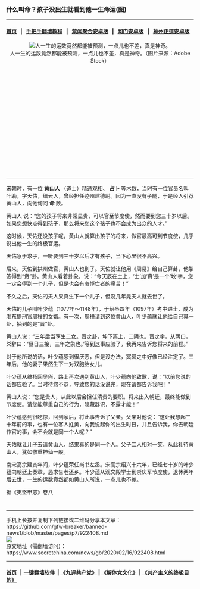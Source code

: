 ### 什么叫命？孩子没出生就看到他一生命运(图)
------------------------

#### [首页](https://github.com/gfw-breaker/banned-news1/blob/master/README.md) &nbsp;&nbsp;|&nbsp;&nbsp; [手把手翻墙教程](https://github.com/gfw-breaker/guides/wiki) &nbsp;&nbsp;|&nbsp;&nbsp; [禁闻聚合安卓版](https://github.com/gfw-breaker/bn-android) &nbsp;&nbsp;|&nbsp;&nbsp; [网门安卓版](https://github.com/oGate2/oGate) &nbsp;&nbsp;|&nbsp;&nbsp; [神州正道安卓版](https://github.com/SzzdOgate/update) 



<div class="article_right" style="fone-color:#000">
 <p style="text-align:center">
  <img alt="人一生的运数竟然都能被预测，一点儿也不差，真是神奇。" src="https://img3.secretchina.com/pic/2020/2-14/p2627072a93693855-ss.jpg"/>
  <br>
   人一生的运数竟然都能被预测，一点儿也不差，真是神奇。（图片来源：Adobe Stock）
   <span id="hideid" name="hideid" style="color:red;display:none;">
    <span href="https://www.secretchina.com">
    </span>
   </span>
  </br>
 </p>
 <div id="txt-mid1-t21-2017">
  <ins class="adsbygoogle" data-ad-client="ca-pub-1276641434651360" data-ad-slot="2451032099" style="display:inline-block;width:336px;height:280px">
  </ins>
  

---


  </div>
 </div>
 <p>
  宋朝时，有一位
  <strong>
   黄山人
  </strong>
  （道士）精通观相、
  <strong>
   占卜
  </strong>
  等术数，当时有一位官员名叫叶助，字天佑，缙云人，曾经担任睦州建德尉。因为一直没有子嗣，于是经人引荐黄山人，向他询问
  <strong>
   <span href="https://www.secretchina.com/news/gb/tag/命" target="_blank">
    命
   </span>
  </strong>
  数。
  <span id="hideid" name="hideid" style="color:red;display:none;">
   <span href="https://www.secretchina.com">
   </span>
  </span>
 </p>
 <p>
  <span href="https://www.secretchina.com/news/gb/tag/黄山人" target="_blank">
   黄山人
  </span>
  说：“您的孩子将来非常显贵，可以官至节度使，然而要到您三十岁以后。如果您想快点得到孩子，那么将来您这个孩子也不会成为出众的人才。”
 </p>
 <p>
  这时候，天佑还没孩子呢，黄山人就算出孩子的将来，做官最高可到节度使，几乎说出他一生的终极官运。
 </p>
 <p>
  天佑急于求子，一听要到三十岁以后才有孩子，当下心里很不高兴。
 </p>
 <p>
  后来，天佑到拱州做官，黄山人也到了。天佑就让他用《周易》给自己算卦，他掣签得到“贲”卦。黄山人看着卦象，说：“今天辰在土上，‘土’加‘贲’是一个‘坟’字，您一定会得到一个儿子，但是也会有哀悼亡者的痛苦！”
 </p>
 <p>
  不久之后，天佑的夫人果真生下一个儿子，但没几年晁夫人就去世了。
 </p>
 <p>
  天佑的儿子叫叶少蕴（1077年～1148年），于绍圣四年（1097年）考中进士，成为准东提刑官周穜的女婿。有一次，周穜请到这位黄山人，叶少蕴就让他给自己算一卦，抽到的是“晋”卦。
 </p>
 <p>
  黄山人说：“三年后当孪生二女。晋之卦，坤下离上，二阴也。晋之字，从两口，爻辞曰：‘昼日三接，三年之象也。’等到这事应验了，我再来告诉您将来的前程。”
 </p>
 <p>
  对于他所说的话，叶少蕴感到很厌恶，但是没办法，冥冥之中好像已经注定了。三年后，他的妻子果然生下一对双胞胎女儿。
 </p>
 <p>
  叶少蕴从维扬回吴兴，路上再次遇到黄山人，叶少蕴向他致歉，说：“以前您说的话都应验了。当时待您不恭，导致您的话没说完，现在请都告诉我吧！”
 </p>
 <p>
  黄山人说：“您是贵人，从此以后会担任清贵的要职。将来出入朝廷，最终能做到节度使。请您能尊重自己的行为，隐藏器识，不露才能！”
 </p>
 <p>
  叶少蕴感到很吃惊，回到家后，将此事告诉了父亲。父亲对他说：“这让我想起三十年前的事，也有一位客人姓黄，向我说起你的出生时日，并且告诉我，你去朝廷作官的事，会不会就是同一个人呢？”
 </p>
 <p>
  天佑就让儿子去请黄山人，结果真的是同一个人。父子二人相对一笑，从此礼待黄山人，犹如敬重神仙一般。
 </p>
 <p>
  南宋高宗建炎年间，叶少蕴荣任尚书左丞。宋高宗绍兴十六年，已经七十岁的叶少蕴向朝廷上奏章，恳求告老还乡。叶少蕴从观文殿学士到崇庆军节度使，退休两年后去世，一生的运数竟然都如黄山人所说，一点儿也不差。
 </p>
 <p>
  据《夷坚甲志》卷八
  <center>
   <div>
    <div id="txt-mid2-t22-2017" style="display: block;  max-height: 351px;  overflow: hidden;">
     <div id="SC-21xxx">
     </div>
     <ins class="adsbygoogle" data-ad-client="ca-pub-1276641434651360" data-ad-format="auto" data-ad-slot="4301710469" data-full-width-responsive="true" style="display:block">
     </ins>
    </div>
   </div>
  </center>
  <div style="padding-top:12px;">
  </div>
 </p>
</div>

<hr/>
手机上长按并复制下列链接或二维码分享本文章：<br/>
https://github.com/gfw-breaker/banned-news1/blob/master/pages/p7/922408.md <br/>
<a href='https://github.com/gfw-breaker/banned-news1/blob/master/pages/p7/922408.md'><img src='https://github.com/gfw-breaker/banned-news1/blob/master/pages/p7/922408.md.png'/></a> <br/>
原文地址（需翻墙访问）：https://www.secretchina.com/news/gb/2020/02/16/922408.html


------------------------
#### [首页](https://github.com/gfw-breaker/banned-news1/blob/master/README.md) &nbsp;|&nbsp; [一键翻墙软件](https://github.com/gfw-breaker/nogfw/blob/master/README.md) &nbsp;| [《九评共产党》](https://github.com/gfw-breaker/9ping.md/blob/master/README.md#九评之一评共产党是什么) | [《解体党文化》](https://github.com/gfw-breaker/jtdwh.md/blob/master/README.md) | [《共产主义的终极目的》](https://github.com/gfw-breaker/gczydzjmd.md/blob/master/README.md)


<img src='http://gfw-breaker.win/banned-news/pages/p7/922408.md' width='0px' height='0px'/>
